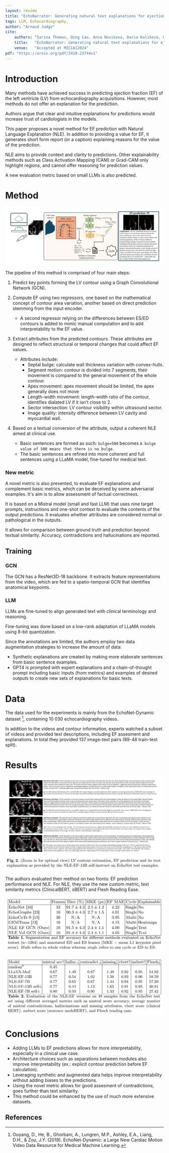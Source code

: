 ```yaml
---
layout: review
title: "EchoNarrator: Generating natural text explanations for ejection fraction predictions"
tags: LLM, Echocardiography, 
author: "Arnaud Judge"
cite:
    authors: "Sarina Thomas, Qing Cao, Anna Novikova, Daria Kulikova, Guy Ben-Yosef"
    title:   "EchoNarrator: Generating natural text explanations for ejection fraction predictions"
    venue:   "Accepted at MICCAI2024"
pdf: "https://arxiv.org/pdf/2410.23744v1"
---
```



# Introduction

Many methods have achieved success in predicting ejection fraction (EF) of the left ventricle (LV) from echocardiography acquisitions. 
However, most methods do not offer an explanation for the prediction. 

Authors argue that clear and intuitive explanations for predictions would increase trust of cardiologists in the models.

This paper proposes a novel method for EF prediction with Natural Language Explanation (NLE). In addition to providing a value for EF, it generates short form report (or a caption) explaining reasons for the value of the prediction. 

NLE aims to provide context and clarity to predictions. Other explainability methods such as Class Activation Mapping (CAM) or Grad-CAM only highlight regions, and cannot offer reasoning for prediction values.

A new evaluation metric based on small LLMs is also predicted.

# Method

![](/article/images/EchoNarrator/method.jpg)

The pipeline of this method is comprised of four main steps:

1. Predict key points forming the LV contour using a Graph Convolutional Network (GCN). 

2. Compute EF using two regressors, one based on the mathematical concept of contour area variation, another based on direct prediction stemming from the input encoder.
    - A second regressor relying on the differences between ES/ED contours is added to mimic manual computation and to add interpretability to the EF value.

3. Extract attributes from the predicted contours. These attributes are designed to reflect structural or temporal changes that could affect EF values.
    - Attributes include:
        - Septal bulge: calculate wall thickness variation with convex-hulls.
        - Segment motion: contour is divided into 7 segments, their movement is compared to the general movement of the whole contour.
        - Apex movement: apex movement should be limited, the apex generally does not move
        - Length-width movement: length-width ratio of the contour, identifies dialated LV if it isn't close to 2.
        - Sector intersection: LV contour visibility within ultrasound sector.
        - Image quality: intensity difference between LV cavity and myocardial wall.


4. Based on a textual conversion of the attribute, output a coherent NLE aimed at clinical use.
    - Basic sentences are formed as such: `bulge=500` becomes `A bulge value of 500 means that there is no bulge.`
    - The basic sentences are refined into more coherent and full sentences using a LLaMA model, fine-tuned for medical text.


### New metric
A novel metric is also presented, to evaluate EF explanations and complement basic metrics, which can be deceived by some adversarial examples. It's aim is to allow assessment of factual correctness.

It is based on a Mistral model (small and fast LLM) that uses nine target prompts, instructions and one-shot context to evaluate the contents of the output predictions. It evaluates whether attributes are considered normal or pathological in the outputs.

It allows for comparison between ground truth and prediction beyond textual similarity. Accuracy, contradictions and hallucinations are reported.

## Training

### GCN 

The GCN has a ResNet3D-18 backbone. It extracts feature representations from the video, which are fed to a spatio-temporal GCN that identifies anatomical keypoints. 

### LLM
LLMs are fine-tuned to align generated text with clinical terminology and reasoning.

Fine-tuning was done based on a low-rank adaptation of LLaMA models using 8-bit quantization.

Since the annotations are limited, the authors employ two data augmentation strategies to increase the amount of data:
- Synthetic explanations are created by making more elaborate sentences from basic sentence examples.
- GPT4 is prompted with expert explanations and a chain-of-thought prompt including basic inputs (from metrics) and examples of desired outputs to create new sets of explanations for basic texts.

# Data

The data used for the experiments is mainly from the EchoNet-Dynamic dataset [^1], containing 10 030 echocardiography videos. 

In addition to the videos and contour information, experts watched a subset of videos and provided text descriptions, including EF assesment and explanations. In total they provided 137 image-text pairs (89-48 train-test split).

# Results

![](/article/images/EchoNarrator/examples.jpg)

The authors evaluated their method on two fronts: EF prediction performance and NLE. For NLE, they use the new custom metric, text similarity metrics (ClinicalBERT, sBERT) and Flesh Reading Ease.

![](/article/images/EchoNarrator/results_EF.jpg)


![](/article/images/EchoNarrator/results_NLE.jpg)

# Conclusions

- Adding LLMs to EF predictions allows for more interpretability, especially in a clinical use case.
- Architecture choices such as separations between modules also improve interpretability (ex.: explicit contour prediction before EF calculation).
- Leveraging synthetic and augmented data helps improve interpretability without adding biases to the predictions.
- Using the novel metric allows for good assesment of contradictions, goes further than text similarity.
- This method could be enhanced by the use of much more extensive datasets.

## References
[^1]: Ouyang, D., He, B., Ghorbani, A., Lungren, M.P., Ashley, E.A., Liang, D.H., & Zou, J.Y. (2019). EchoNet-Dynamic: a Large New Cardiac Motion Video Data Resource for Medical Machine Learning.
